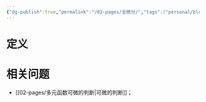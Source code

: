 ```yaml
---
{"dg-publish":true,"permalink":"/02-pages/全微分/","tags":["personal/blog","math/高等数学"]}
---
```


# 定义

# 相关问题
- [[02-pages/多元函数可微的判断\|可微的判断]]；